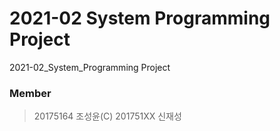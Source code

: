 # 2021-02 System Programming Project
2021-02_System_Programming Project

### Member
> 20175164 조성윤(C)
> 201751XX 신재성
